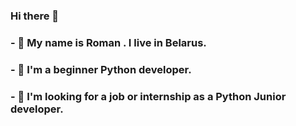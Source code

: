 ### Hi there 👋
### - 🔭 My name is Roman . I live in Belarus.
### - 💬 I'm a beginner Python developer.
### - 🌱 I'm looking for a job or internship as a Python Junior developer.

<!--
**RedkoRoman/RedkoRoman** is a ✨ _special_ ✨ repository because its `README.md` (this file) appears on your GitHub profile.

Here are some ideas to get you started:

- 🔭 I’m currently working on ...
- 🌱 I’m currently learning ...
- 👯 I’m looking to collaborate on ...
- 🤔 I’m looking for help with ...
- 💬 Ask me about ...
- 📫 How to reach me: ...
- 😄 Pronouns: ...
- ⚡ Fun fact: ...
-->
